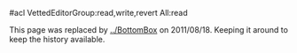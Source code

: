 #acl VettedEditorGroup:read,write,revert All:read

This page was replaced by [../BottomBox](/src/FrontPage/RightBox/BottomBox/index.md) on 2011/08/18.  Keeping it around to keep the history available.
